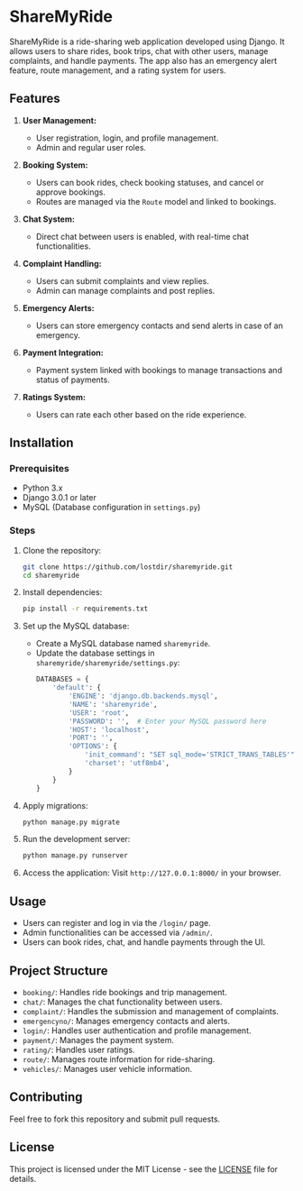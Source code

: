
# ShareMyRide

ShareMyRide is a ride-sharing web application developed using Django. It allows users to share rides, book trips, chat with other users, manage complaints, and handle payments. The app also has an emergency alert feature, route management, and a rating system for users.

## Features

1. **User Management:**
   - User registration, login, and profile management.
   - Admin and regular user roles.

2. **Booking System:**
   - Users can book rides, check booking statuses, and cancel or approve bookings.
   - Routes are managed via the `Route` model and linked to bookings.

3. **Chat System:**
   - Direct chat between users is enabled, with real-time chat functionalities.

4. **Complaint Handling:**
   - Users can submit complaints and view replies.
   - Admin can manage complaints and post replies.

5. **Emergency Alerts:**
   - Users can store emergency contacts and send alerts in case of an emergency.

6. **Payment Integration:**
   - Payment system linked with bookings to manage transactions and status of payments.

7. **Ratings System:**
   - Users can rate each other based on the ride experience.

## Installation

### Prerequisites

- Python 3.x
- Django 3.0.1 or later
- MySQL (Database configuration in `settings.py`)

### Steps

1. Clone the repository:
   ```bash
   git clone https://github.com/lostdir/sharemyride.git
   cd sharemyride
   ```

2. Install dependencies:
   ```bash
   pip install -r requirements.txt
   ```

3. Set up the MySQL database:
   - Create a MySQL database named `sharemyride`.
   - Update the database settings in `sharemyride/sharemyride/settings.py`:
     ```python
     DATABASES = {
         'default': {
             'ENGINE': 'django.db.backends.mysql',
             'NAME': 'sharemyride',
             'USER': 'root',
             'PASSWORD': '',  # Enter your MySQL password here
             'HOST': 'localhost',
             'PORT': '',
             'OPTIONS': {
                 'init_command': "SET sql_mode='STRICT_TRANS_TABLES'",
                 'charset': 'utf8mb4',
             }
         }
     }
     ```

4. Apply migrations:
   ```bash
   python manage.py migrate
   ```

5. Run the development server:
   ```bash
   python manage.py runserver
   ```

6. Access the application:
   Visit `http://127.0.0.1:8000/` in your browser.

## Usage

- Users can register and log in via the `/login/` page.
- Admin functionalities can be accessed via `/admin/`.
- Users can book rides, chat, and handle payments through the UI.

## Project Structure

- `booking/`: Handles ride bookings and trip management.
- `chat/`: Manages the chat functionality between users.
- `complaint/`: Handles the submission and management of complaints.
- `emergencyno/`: Manages emergency contacts and alerts.
- `login/`: Handles user authentication and profile management.
- `payment/`: Manages the payment system.
- `rating/`: Handles user ratings.
- `route/`: Manages route information for ride-sharing.
- `vehicles/`: Manages user vehicle information.

## Contributing

Feel free to fork this repository and submit pull requests.

## License

This project is licensed under the MIT License - see the [LICENSE](LICENSE) file for details.
